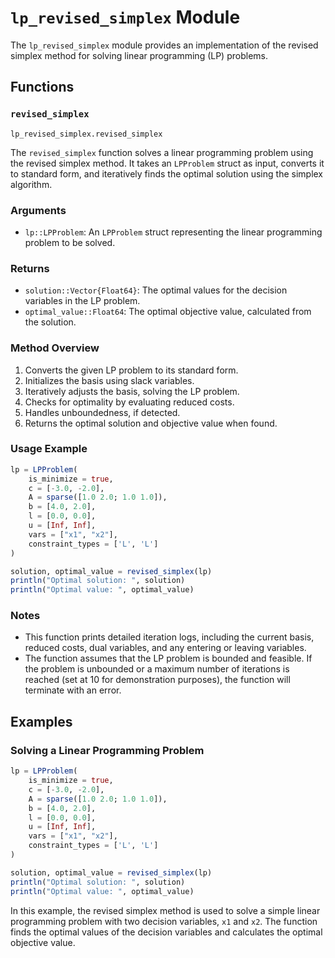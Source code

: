# `lp_revised_simplex` Module

The `lp_revised_simplex` module provides an implementation of the revised simplex method for solving linear programming (LP) problems.

## Functions

### `revised_simplex`

```@docs
lp_revised_simplex.revised_simplex
```

The `revised_simplex` function solves a linear programming problem using the revised simplex method. It takes an `LPProblem` struct as input, converts it to standard form, and iteratively finds the optimal solution using the simplex algorithm.

### Arguments

- `lp::LPProblem`: An `LPProblem` struct representing the linear programming problem to be solved.

### Returns

- `solution::Vector{Float64}`: The optimal values for the decision variables in the LP problem.
- `optimal_value::Float64`: The optimal objective value, calculated from the solution.

### Method Overview

1. Converts the given LP problem to its standard form.
2. Initializes the basis using slack variables.
3. Iteratively adjusts the basis, solving the LP problem.
4. Checks for optimality by evaluating reduced costs.
5. Handles unboundedness, if detected.
6. Returns the optimal solution and objective value when found.

### Usage Example

```julia
lp = LPProblem(
    is_minimize = true,
    c = [-3.0, -2.0],
    A = sparse([1.0 2.0; 1.0 1.0]),
    b = [4.0, 2.0],
    l = [0.0, 0.0],
    u = [Inf, Inf],
    vars = ["x1", "x2"],
    constraint_types = ['L', 'L']
)

solution, optimal_value = revised_simplex(lp)
println("Optimal solution: ", solution)
println("Optimal value: ", optimal_value)
```

### Notes

- This function prints detailed iteration logs, including the current basis, reduced costs, dual variables, and any entering or leaving variables.
- The function assumes that the LP problem is bounded and feasible. If the problem is unbounded or a maximum number of iterations is reached (set at 10 for demonstration purposes), the function will terminate with an error.

## Examples

### Solving a Linear Programming Problem

```julia
lp = LPProblem(
    is_minimize = true,
    c = [-3.0, -2.0],
    A = sparse([1.0 2.0; 1.0 1.0]),
    b = [4.0, 2.0],
    l = [0.0, 0.0],
    u = [Inf, Inf],
    vars = ["x1", "x2"],
    constraint_types = ['L', 'L']
)

solution, optimal_value = revised_simplex(lp)
println("Optimal solution: ", solution)
println("Optimal value: ", optimal_value)
```
In this example, the revised simplex method is used to solve a simple linear programming problem with two decision variables, `x1` and `x2`. The function finds the optimal values of the decision variables and calculates the optimal objective value.